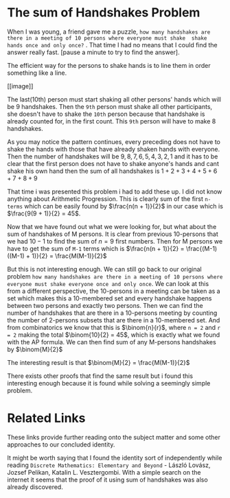 # The sum of Handshakes Problem

When I was young, a friend gave me a puzzle, `how many handshakes are there in a meeting of 10 persons where everyone must shake  shake hands once and only once?` . That time I had no means that I could find the answer really fast. [pause a minute to try to find the answer].

The efficient way for the persons to shake hands is to line them in order something like a line.

[[image]]

The last(10th) person must start shaking all other persons' hands which will be $9$ handshakes. Then the `9th` person must shake all other participants, she doesn't have to shake the `10th` person because that handshake is already counted for, in the first count. This `9th` person will have to make 8 handshakes.

As you may notice the pattern continues, every preceding does not have to shake the hands with those that have already shaken hands with everyone. Then the number of handshakes will be $9,8,7,6,5,4,3,2,1$ and it has to be clear that the first person does not have to shake anyone's hands and cant shake his own hand then the sum of all handshakes is $1+2+3+4+5+6+7+8+9$

That time i was presented this problem i had to add these up. I did not know anything about Arithmetic Progression. This is clearly sum of the first `n-terms` which can be easily found by $\frac{n(n + 1)}{2}$ in our case which is $\frac{9(9 + 1)}{2} = 45$.

Now that we have found out what we were looking for, but what about the sum of handshakes of M persons. It is clear from previous 10-persons that we had $10 - 1$ to find the sum of $n = 9$ first numbers. Then for M persons we have to get the sum of `M-1` terms which is $\frac{n(n + 1)}{2} = \frac{(M-1)((M-1) + 1)}{2} = \frac{M(M-1)}{2}$

But this is not interesting enough. We can still go back to our original problem `how many handshakes are there in a meeting of 10 persons where everyone must shake everyone once and only once`. We can look at this from a different perspective, the 10-persons in a meeting can be taken as a set which makes this a 10-membered set and every handshake happens between two persons and exactly two persons. Then we can find the number of handshakes that are there in a 10-persons meeting by counting the number of 2-persons subsets that are there in a 10-membered set. And from combinatorics we know that this is $\binom{n}{r}$, where `n = 2` and `r = 2` making the total $\binom{10}{2} = 45$, which is exactly what we found with the AP formula. We can then find sum of any M-persons handshakes by $\binom{M}{2}$

The interesting result is that $\binom{M}{2} = \frac{M(M-1)}{2}$

There exists other proofs that find the same result but i found this interesting enough because it is found while solving a seemingly simple problem.

# Related Links
These links provide further reading onto the subject matter and some other approaches to our concluded identity.

It might be worth saying that I found the identity sort of independently while reading `Discrete Mathematics: Elementary and Beyond` - László Lovász, Jozsef Pelikan, Katalin L. Vesztergombi. With a simple search on the internet it seems that the proof of it using sum of handshakes was also already discovered.

[what is n choose 2?]: https://www.storyofmathematics.com/n-choose-2/
[Binomial Coefficients]: https://nrich.maths.org/7713
[N Choose 2 is the Sum of the First N-1 Integers]: https://www.jeremykun.com/2011/10/02/n-choose-2/
[Combinations- Involving Several Sets]: https://math.libretexts.org/Bookshelves/Applied_Mathematics/Applied_Finite_Mathematics_(Sekhon_and_Bloom)/07%3A_Sets_and_Counting/7.06%3A_Combinations-_Involving_Several_Sets

